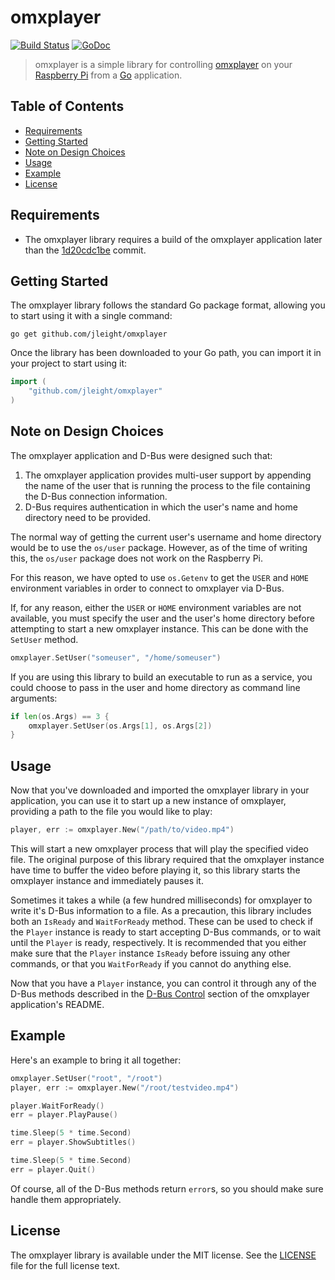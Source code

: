 omxplayer
=========

[![Build Status](https://travis-ci.org/jleight/omxplayer.svg?branch=master)](https://travis-ci.org/jleight/omxplayer)
[![GoDoc](https://godoc.org/github.com/jleight/omxplayer?status.svg)](https://godoc.org/github.com/jleight/omxplayer)

> omxplayer is a simple library for controlling
> [omxplayer](https://github.com/popcornmix/omxplayer) on your
> [Raspberry Pi](http://www.raspberrypi.org/) from a
> [Go](https://golang.org/) application.


Table of Contents
-----------------

- [Requirements](#requirements)
- [Getting Started](#getting-started)
- [Note on Design Choices](#note-on-design-choices)
- [Usage](#usage)
- [Example](#example)
- [License](#license)


Requirements
------------

- The omxplayer library requires a build of the omxplayer application later than
  the [1d20cdc1be](https://github.com/popcornmix/omxplayer/commit/1d20cdc1be)
  commit.


Getting Started
---------------

The omxplayer library follows the standard Go package format, allowing you to
start using it with a single command:

    go get github.com/jleight/omxplayer

Once the library has been downloaded to your Go path, you can import it in your
project to start using it:

```go
import (
	"github.com/jleight/omxplayer"
)
```


Note on Design Choices
----------------------

The omxplayer application and D-Bus were designed such that:

1. The omxplayer application provides multi-user support by appending the name
  of the user that is running the process to the file containing the D-Bus
  connection information.
2. D-Bus requires authentication in which the user's name and home directory
  need to be provided.

The normal way of getting the current user's username and home directory would
be to use the `os/user` package. However, as of the time of writing this, the
`os/user` package does not work on the Raspberry Pi.

For this reason, we have opted to use `os.Getenv` to get the `USER` and `HOME`
environment variables in order to connect to omxplayer via D-Bus.

If, for any reason, either the `USER` or `HOME` environment variables are not
available, you must specify the user and the user's home directory before
attempting to start a new omxplayer instance. This can be done with the
`SetUser` method.

```go
omxplayer.SetUser("someuser", "/home/someuser")
```

If you are using this library to build an executable to run as a service, you
could choose to pass in the user and home directory as command line arguments:

```go
if len(os.Args) == 3 {
	omxplayer.SetUser(os.Args[1], os.Args[2])
}
```


Usage
-----

Now that you've downloaded and imported the omxplayer library in your
application, you can use it to start up a new instance of omxplayer, providing a
path to the file you would like to play:

```go
player, err := omxplayer.New("/path/to/video.mp4")
```

This will start a new omxplayer process that will play the specified video file.
The original purpose of this library required that the omxplayer instance have
time to buffer the video before playing it, so this library starts the omxplayer
instance and immediately pauses it.

Sometimes it takes a while (a few hundred milliseconds) for omxplayer to write
it's D-Bus information to a file. As a precaution, this library includes both an
`IsReady` and `WaitForReady` method. These can be used to check if the `Player`
instance is ready to start accepting D-Bus commands, or to wait until the
`Player` is ready, respectively. It is recommended that you either make sure
that the `Player` instance `IsReady` before issuing any other commands, or that
you `WaitForReady` if you cannot do anything else.

Now that you have a `Player` instance, you can control it through any of the
D-Bus methods described in the
[D-Bus Control](https://github.com/popcornmix/omxplayer#dbus-control) section
of the omxplayer application's README.


Example
-------

Here's an example to bring it all together:

```go
omxplayer.SetUser("root", "/root")
player, err := omxplayer.New("/root/testvideo.mp4")

player.WaitForReady()
err = player.PlayPause()

time.Sleep(5 * time.Second)
err = player.ShowSubtitles()

time.Sleep(5 * time.Second)
err = player.Quit()
```

Of course, all of the D-Bus methods return `error`s, so you should make sure
handle them appropriately.


License
-------

The omxplayer library is available under the MIT license. See the
[LICENSE](https://github.com/jleight/omxplayer/blob/master/LICENSE) file for
the full license text.
